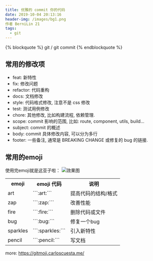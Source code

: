```yaml
---
title: 优雅的 commit 你的代码
date: 2019-10-04 20:13:16
header-img: /images/bg1.png
作者 BerniLin 21
tags:
  - git
---
```



{% blockquote  %}
  git / git commit
{% endblockquote %}

## 常用的修改项
  
  * feat: 新特性
  * fix: 修改问题
  * refactor: 代码重构
  * docs: 文档修改
  * style: 代码格式修改, 注意不是 css 修改
  * test: 测试用例修改
  * chore: 其他修改, 比如构建流程, 依赖管理.
  * scope: commit 影响的范围, 比如: route, component, utils, build...
  * subject: commit 的概述
  * body: commit 具体修改内容, 可以分为多行
  * footer: 一些备注, 通常是 BREAKING CHANGE 或修复的 bug 的链接.

## 常用的emoji


  使用完emoji就是这亚子啦：
![效果图](/images/git.png)


<table><tr><th>emoji</th><th>emoji 代码</th><th>说明</th></tr><tr><td>art</td><td>```:art:```</td><td>提高代码的结构/格式</td></tr><tr><td>zap</td><td>```:zap:```</td><td>改善性能</td></tr><tr><td>fire</td><td>```:fire:```</td><td>删除代码或文件</td></tr><tr><td>bug</td><td>```:bug:```</td><td>修复一个bug</td></tr><tr><td>sparkles</td><td>```:sparkles:```</td><td>引入新特性</td></tr><tr><td>pencil</td><td>```:pencil:```</td><td>写文档</td></tr></table>

more:  https://gitmoji.carloscuesta.me/


